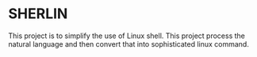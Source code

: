SHERLIN
=======
This project is to simplify the use of Linux shell. This project process the natural language and then convert that into sophisticated linux command.

